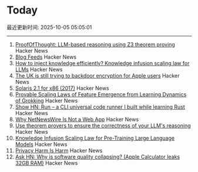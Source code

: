 # Today

最近更新时间: 2025-10-05 05:05:01

--- 
1. [ProofOfThought: LLM-based reasoning using Z3 theorem proving](https://github.com/DebarghaG/proofofthought) Hacker News
2. [Blog Feeds](https://blogfeeds.net) Hacker News
3. [How to inject knowledge efficiently? Knowledge infusion scaling law for LLMs](https://arxiv.org/abs/2509.19371) Hacker News
4. [The UK is still trying to backdoor encryption for Apple users](https://www.eff.org/deeplinks/2025/10/uk-still-trying-backdoor-encryption-apple-users) Hacker News
5. [Solaris 2.1 for x86 (2017)](https://www.os2museum.com/wp/pc-unix-history/solaris-2-1-for-x86/) Hacker News
6. [Provable Scaling Laws of Feature Emergence from Learning Dynamics of Grokking](https://arxiv.org/abs/2509.21519) Hacker News
7. [Show HN: Run – a CLI universal code runner I built while learning Rust](https://github.com/Esubaalew/run) Hacker News
8. [Why NetNewsWire Is Not a Web App](https://inessential.com/2025/10/04/why-netnewswire-is-not-web-app.html) Hacker News
9. [Use theorem provers to ensure the correctness of your LLM's reasoning](https://github.com/DebarghaG/proofofthought) Hacker News
10. [Knowledge Infusion Scaling Law for Pre-Training Large Language Models](https://arxiv.org/abs/2509.19371) Hacker News
11. [Privacy Harm Is Harm](https://www.eff.org/deeplinks/2025/10/privacy-harm-harm) Hacker News
12. [Ask HN: Why is software quality collapsing? (Apple Calculator leaks 32GB RAM)](https://news.ycombinator.com/item?id=45474346) Hacker News
